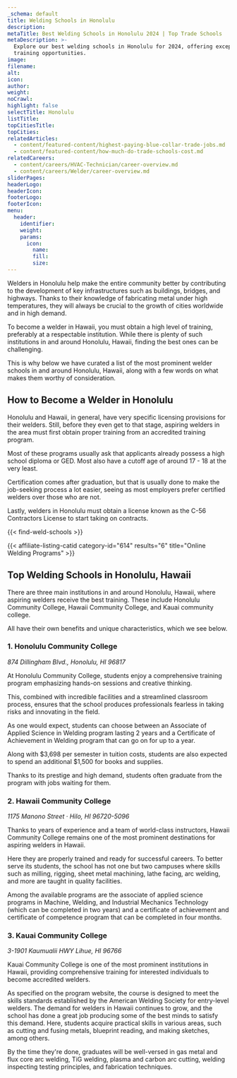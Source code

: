 ```yaml
---
_schema: default
title: Welding Schools in Honolulu
description:
metaTitle: Best Welding Schools in Honolulu 2024 | Top Trade Schools
metaDescription: >-
  Explore our best welding schools in Honolulu for 2024, offering exceptional
  training opportunities.
image:
filename:
alt:
icon:
author:
weight:
noCrawl:
highlight: false
selectTitle: Honolulu
listTitle:
topCitiesTitle:
topCities:
relatedArticles:
  - content/featured-content/highest-paying-blue-collar-trade-jobs.md
  - content/featured-content/how-much-do-trade-schools-cost.md
relatedCareers:
  - content/careers/HVAC-Technician/career-overview.md
  - content/careers/Welder/career-overview.md
sliderPages:
headerLogo:
headerIcon:
footerLogo:
footerIcon:
menu:
  header:
    identifier:
    weight:
    params:
      icon:
        name:
        fill:
        size:
---
```

Welders in Honolulu help make the entire community better by contributing to the development of key infrastructures such as buildings, bridges, and highways. Thanks to their knowledge of fabricating metal under high temperatures, they will always be crucial to the growth of cities worldwide and in high demand.

To become a welder in Hawaii, you must obtain a high level of training, preferably at a respectable institution. While there is plenty of such institutions in and around Honolulu, Hawaii, finding the best ones can be challenging.

This is why below we have curated a list of the most prominent welder schools in and around Honolulu, Hawaii, along with a few words on what makes them worthy of consideration.

## **How to Become a Welder in Honolulu**

Honolulu and Hawaii, in general, have very specific licensing provisions for their welders. Still, before they even get to that stage, aspiring welders in the area must first obtain proper training from an accredited training program.

Most of these programs usually ask that applicants already possess a high school diploma or GED. Most also have a cutoff age of around 17 - 18 at the very least.

Certification comes after graduation, but that is usually done to make the job-seeking process a lot easier, seeing as most employers prefer certified welders over those who are not.

Lastly, welders in Honolulu must obtain a license known as the C-56 Contractors License to start taking on contracts.

{{< find-weld-schools >}}

{{< affiliate-listing-catid category-id="614" results="6" title="Online Welding Programs" >}}

## **Top Welding Schools in Honolulu, Hawaii**

There are three main institutions in and around Honolulu, Hawaii, where aspiring welders receive the best training. These include Honolulu Community College, Hawaii Community College, and Kauai community college.

All have their own benefits and unique characteristics, which we see below.

### **1\. Honolulu Community College**

*874 Dillingham Blvd., Honolulu, HI 96817*

At Honolulu Community College, students enjoy a comprehensive training program emphasizing hands-on sessions and creative thinking.

This, combined with incredible facilities and a streamlined classroom process, ensures that the school produces professionals fearless in taking risks and innovating in the field.

As one would expect, students can choose between an Associate of Applied Science in Welding program lasting 2 years and a Certificate of Achievement in Welding program that can go on for up to a year.

Along with $3,698 per semester in tuition costs, students are also expected to spend an additional $1,500 for books and supplies.

Thanks to its prestige and high demand, students often graduate from the program with jobs waiting for them.

### 2\. Hawaii Community College

*1175 Manono Street · Hilo, HI 96720-5096*

Thanks to years of experience and a team of world-class instructors, Hawaii Community College remains one of the most prominent destinations for aspiring welders in Hawaii.

Here they are properly trained and ready for successful careers. To better serve its students, the school has not one but two campuses where skills such as milling, rigging, sheet metal machining, lathe facing, arc welding, and more are taught in quality facilities.

Among the available programs are the associate of applied science programs in Machine, Welding, and Industrial Mechanics Technology (which can be completed in two years) and a certificate of achievement and certificate of competence program that can be completed in four months.

### 3\. Kauai Community College

*3-1901 Kaumualii HWY Lihue, HI 96766*

Kauai Community College is one of the most prominent institutions in Hawaii, providing comprehensive training for interested individuals to become accredited welders.

As specified on the program website, the course is designed to meet the skills standards established by the American Welding Society for entry-level welders. The demand for welders in Hawaii continues to grow, and the school has done a great job producing some of the best minds to satisfy this demand. Here, students acquire practical skills in various areas, such as cutting and fusing metals, blueprint reading, and making sketches, among others.

By the time they're done, graduates will be well-versed in gas metal and flux core arc welding, TiG welding, plasma and carbon arc cutting, welding inspecting testing principles, and fabrication techniques.